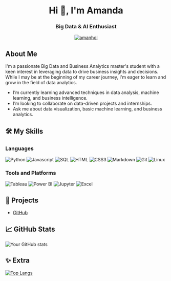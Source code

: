 
<h1 align="center">Hi 👋,  I'm Amanda  </h1>
<h3 align="center">Big Data & AI Enthusiast </h3>


<p align="center">
 <a href="https://www.linkedin.com/in/amanda-holsteinson-heinsen/" target="_blank">
  <img src="https://img.shields.io/badge/LinkedIn-0077B5?style=for-the-badge&logo=linkedin&logoColor=white" alt="amanhol"/>
 </a>


## About Me

I'm a passionate Big Data and Business Analytics master's student with a keen interest in leveraging data to drive business insights and decisions. While I may be at the beginning of my career journey, I'm eager to learn and grow in the field of data analytics.

- I’m currently learning advanced techniques in data analysis, machine learning, and business intelligence.
- I’m looking to collaborate on data-driven projects and internships.
- Ask me about data visualization, basic machine learning, and business analytics.

## 🛠️ My Skills

### Languages
![Python](https://img.shields.io/badge/Python-3776AB?style=for-the-badge&logo=python&logoColor=white)
![Javascript](https://img.shields.io/badge/Javascript-F0DB4F?style=for-the-badge&labelColor=black&logo=javascript&logoColor=F0DB4F)
![SQL](https://img.shields.io/badge/SQL-336791?style=for-the-badge&logo=postgresql&logoColor=white)
![HTML](https://img.shields.io/badge/HTML5-E34F26?style=for-the-badge&logo=html5&logoColor=white)
![CSS3](https://img.shields.io/badge/CSS3-1572B6?style=for-the-badge&logo=css3&logoColor=white)
![Markdown](https://img.shields.io/badge/Markdown-000000?style=for-the-badge&logo=markdown&logoColor=white)
![Git](https://img.shields.io/badge/Git-F05032?style=for-the-badge&logo=git&logoColor=white)
![Linux](https://img.shields.io/badge/Linux-FCC624?style=for-the-badge&logo=linux&logoColor=black)


### Tools and Platforms
![Tableau](https://img.shields.io/badge/Tableau-E97627?style=for-the-badge&logo=tableau&logoColor=white)
![Power BI](https://img.shields.io/badge/Power%20BI-F2C811?style=for-the-badge&logo=power-bi&logoColor=black)
![Jupyter](https://img.shields.io/badge/Jupyter-F37626?style=for-the-badge&logo=jupyter&logoColor=white)
![Excel](https://img.shields.io/badge/Excel-217346?style=for-the-badge&logo=microsoft-excel&logoColor=white)



## 🔧 Projects

-  [GitHub](https://github.com/amanhol)

## 📈 GitHub Stats

![Your GitHub stats](https://github-readme-stats.vercel.app/api?username=yourusername&show_icons=true&theme=radical)


## ✨ Extra

[![Top Langs](https://github-readme-stats.vercel.app/api/top-langs/?username=yourusername&layout=compact&theme=radical)](https://github.com/anuraghazra/github-readme-stats)

<!-- Optional: Add any widgets or additional information -->

